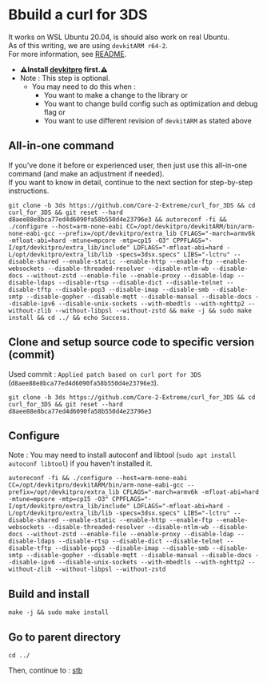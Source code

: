 # Bbuild a curl for 3DS

It works on WSL Ubuntu 20.04, is should also work on real Ubuntu. \
As of this writing, we are using `devkitARM r64-2`. \
For more information, see [README](../README.md#build).

* **⚠️Install [devkitpro](00_devkitpro_install.md) first.⚠️**
* Note : This step is optional.
	* You may need to do this when :
		* You want to make a change to the library or
		* You want to change build config such as optimization and debug flag or
		* You want to use different revision of `devkitARM` as stated above

## All-in-one command
If you've done it before or experienced user, then just use this all-in-one command (and make an adjustment if needed). \
If you want to know in detail, continue to the next section for step-by-step instructions.
```
git clone -b 3ds https://github.com/Core-2-Extreme/curl_for_3DS && cd curl_for_3DS && git reset --hard d8aee88e8bca77ed4d6090fa58b550d4e23796e3 && autoreconf -fi && ./configure --host=arm-none-eabi CC=/opt/devkitpro/devkitARM/bin/arm-none-eabi-gcc --prefix=/opt/devkitpro/extra_lib CFLAGS="-march=armv6k -mfloat-abi=hard -mtune=mpcore -mtp=cp15 -O3" CPPFLAGS="-I/opt/devkitpro/extra_lib/include" LDFLAGS="-mfloat-abi=hard -L/opt/devkitpro/extra_lib/lib -specs=3dsx.specs" LIBS="-lctru" --disable-shared --enable-static --enable-http --enable-ftp --enable-websockets --disable-threaded-resolver --disable-ntlm-wb --disable-docs --without-zstd --enable-file --enable-proxy --disable-ldap --disable-ldaps --disable-rtsp --disable-dict --disable-telnet --disable-tftp --disable-pop3 --disable-imap --disable-smb --disable-smtp --disable-gopher --disable-mqtt --disable-manual --disable-docs --disable-ipv6 --disable-unix-sockets --with-mbedtls --with-nghttp2 --without-zlib --without-libpsl --without-zstd && make -j && sudo make install && cd ../ && echo Success.
```

## Clone and setup source code to specific version (commit)
Used commit : `Applied patch based on curl port for 3DS` (`d8aee88e8bca77ed4d6090fa58b550d4e23796e3`).
```
git clone -b 3ds https://github.com/Core-2-Extreme/curl_for_3DS && cd curl_for_3DS && git reset --hard d8aee88e8bca77ed4d6090fa58b550d4e23796e3
```

## Configure
Note : You may need to install autoconf and libtool (`sudo apt install autoconf libtool`) if you haven't installed it.
```
autoreconf -fi && ./configure --host=arm-none-eabi CC=/opt/devkitpro/devkitARM/bin/arm-none-eabi-gcc --prefix=/opt/devkitpro/extra_lib CFLAGS="-march=armv6k -mfloat-abi=hard -mtune=mpcore -mtp=cp15 -O3" CPPFLAGS="-I/opt/devkitpro/extra_lib/include" LDFLAGS="-mfloat-abi=hard -L/opt/devkitpro/extra_lib/lib -specs=3dsx.specs" LIBS="-lctru" --disable-shared --enable-static --enable-http --enable-ftp --enable-websockets --disable-threaded-resolver --disable-ntlm-wb --disable-docs --without-zstd --enable-file --enable-proxy --disable-ldap --disable-ldaps --disable-rtsp --disable-dict --disable-telnet --disable-tftp --disable-pop3 --disable-imap --disable-smb --disable-smtp --disable-gopher --disable-mqtt --disable-manual --disable-docs --disable-ipv6 --disable-unix-sockets --with-mbedtls --with-nghttp2 --without-zlib --without-libpsl --without-zstd
```

## Build and install
```
make -j && sudo make install
```

## Go to parent directory
```
cd ../
```

Then, continue to : [stb](14_stb.md)
